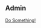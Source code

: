 ## Admin

<a href="javascript:(function(){var script=document.createElement('SCRIPT');script.src='http://example.com/the_code.js';document.body.appendChild(script);})()"> Do Something! </a>